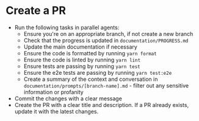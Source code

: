 # Create a PR

- Run the following tasks in parallel agents:
    - Ensure you're on an appropriate branch, if not create a new branch
    - Check that the progress is updated in `documentation/PROGRESS.md`
    - Update the main documentation if necessary
    - Ensure the code is formatted by running `yarn format`
    - Ensure the code is linted by running `yarn lint`
    - Ensure tests are passing by running `yarn test`
    - Ensure the e2e tests are passing by running `yarn test:e2e`
    - Create a summary of the context and conversation in `documentation/prompts/[branch-name].md` - filter out any sensitive information or profanity
- Commit the changes with a clear message
- Create the PR with a clear title and description. If a PR already exists, update it with the latest changes.
